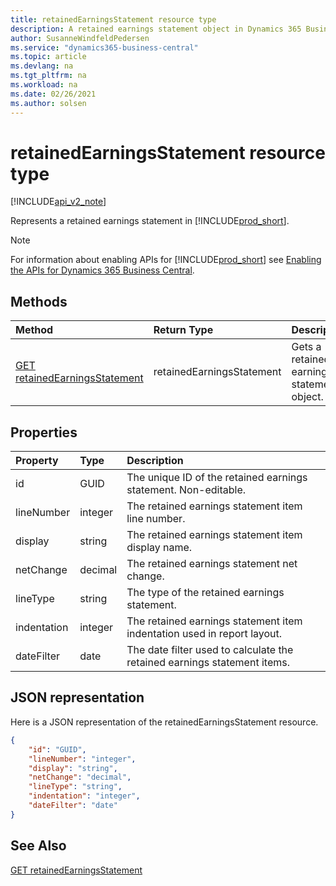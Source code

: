 ```yaml
---
title: retainedEarningsStatement resource type  
description: A retained earnings statement object in Dynamics 365 Business Central.
author: SusanneWindfeldPedersen
ms.service: "dynamics365-business-central"
ms.topic: article
ms.devlang: na
ms.tgt_pltfrm: na
ms.workload: na
ms.date: 02/26/2021
ms.author: solsen
---
```


# retainedEarningsStatement resource type

[!INCLUDE[api_v2_note](../../../includes/api_v2_note.md)]

<!-- START>DO_NOT_EDIT -->
<!-- IMPORTANT:Do not edit any of the content between here and the END>DO_NOT_EDIT. -->
Represents a retained earnings statement in [!INCLUDE[prod_short](../../../includes/prod_short.md)].

> [!NOTE]
> For information about enabling APIs for [!INCLUDE[prod_short](../../../includes/prod_short.md)] see [Enabling the APIs for Dynamics 365 Business Central](../enabling-apis-for-dynamics-nav.md).

## Methods

| Method | Return Type|Description |
|:--------------------|:-----------|:-------------------------|
|[GET retainedEarningsStatement](../api/dynamics_retainedearningsstatement_get.md)|retainedEarningsStatement|Gets a retained earnings statement object.|



## Properties

| Property           | Type   |Description     |
|:-------------------|:-------|:---------------|
|id|GUID|The unique ID of the retained earnings statement. Non-editable.|
|lineNumber|integer|The retained earnings statement item line number.|
|display|string|The retained earnings statement item display name.|
|netChange|decimal|The retained earnings statement net change. |
|lineType|string|The type of the retained earnings statement.|
|indentation|integer|The retained earnings statement item indentation used in report layout.|
|dateFilter|date|The date filter used to calculate the retained earnings statement items.|

## JSON representation

Here is a JSON representation of the retainedEarningsStatement resource.


```json
{
    "id": "GUID",
    "lineNumber": "integer",
    "display": "string",
    "netChange": "decimal",
    "lineType": "string",
    "indentation": "integer",
    "dateFilter": "date"
}
```
<!-- IMPORTANT: END>DO_NOT_EDIT -->



## See Also
[GET retainedEarningsStatement](../api/dynamics_retainedEarningsStatement_Get.md)
